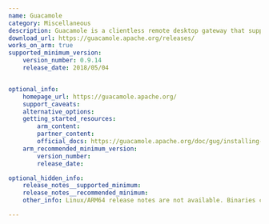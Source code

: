 ```yaml
---
name: Guacamole
category: Miscellaneous
description: Guacamole is a clientless remote desktop gateway that supports standard protocols like RDP, VNC, and SSH, allowing users to access their desktops through a web browser.
download_url: https://guacamole.apache.org/releases/
works_on_arm: true
supported_minimum_version:
    version_number: 0.9.14
    release_date: 2018/05/04


optional_info:
    homepage_url: https://guacamole.apache.org/
    support_caveats:
    alternative_options:
    getting_started_resources:
        arm_content: 
        partner_content: 
        official_docs: https://guacamole.apache.org/doc/gug/installing-guacamole.html
    arm_recommended_minimum_version:
        version_number:
        release_date: 

optional_hidden_info:
    release_notes__supported_minimum:
    release_notes__recommended_minimum:
    other_info: Linux/ARM64 release notes are not available. Binaries can be built from the source code.

---
```

